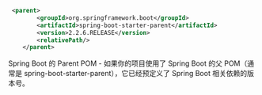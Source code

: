 ```xml
 <parent>
        <groupId>org.springframework.boot</groupId>
        <artifactId>spring-boot-starter-parent</artifactId>
        <version>2.2.6.RELEASE</version>
        <relativePath/>
    </parent>
```
Spring Boot 的 Parent POM 
    - 如果你的项目使用了 Spring Boot 的父 POM（通常是 spring-boot-starter-parent），它已经预定义了 Spring Boot 相关依赖的版本号。